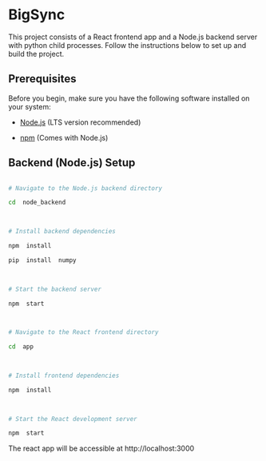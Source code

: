 # BigSync

  

This project consists of a React frontend app and a Node.js backend server with python child processes.  Follow the instructions below to set up and build the project.

  

## Prerequisites

  

Before you begin, make sure you have the following software installed on your system:

  

-  [Node.js](https://nodejs.org/) (LTS version recommended)

-  [npm](https://www.npmjs.com/) (Comes with Node.js)

  

## Backend (Node.js) Setup

  

```bash

# Navigate to the Node.js backend directory

cd  node_backend

  

# Install backend dependencies

npm  install

pip  install  numpy

  

# Start the backend server

npm  start

  

# Navigate to the React frontend directory

cd  app

  

# Install frontend dependencies

npm  install

  

# Start the React development server

npm  start

  ```
  The react app will be accessible at http://localhost:3000
